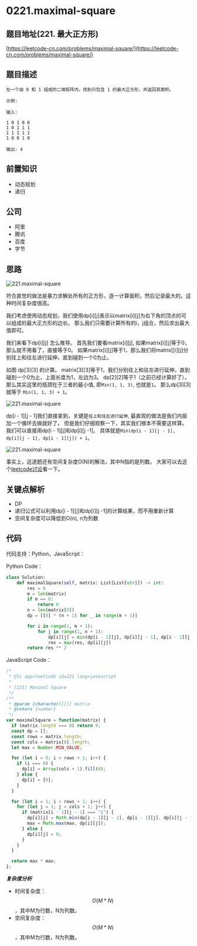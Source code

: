 # 0221.maximal-square

## 题目地址\(221. 最大正方形\)

[https://leetcode-cn.com/problems/maximal-square/](https://leetcode-cn.com/problems/maximal-square/)

## 题目描述

```text
在一个由 0 和 1 组成的二维矩阵内，找到只包含 1 的最大正方形，并返回其面积。

示例:

输入: 

1 0 1 0 0
1 0 1 1 1
1 1 1 1 1
1 0 0 1 0

输出: 4
```

## 前置知识

* 动态规划
* 递归

## 公司

* 阿里
* 腾讯
* 百度
* 字节

## 思路

![221.maximal-square](https://tva1.sinaimg.cn/large/007S8ZIlly1ghludl52xfj30bo09vmxo.jpg)

符合直觉的做法是暴力求解处所有的正方形，逐一计算面积，然后记录最大的。这种时间复杂度很高。

我们考虑使用动态规划，我们使用dp\[i\]\[j\]表示以matrix\[i\]\[j\]为右下角的顶点的可以组成的最大正方形的边长。 那么我们只需要计算所有的i，j组合，然后求出最大值即可。

我们来看下dp\[i\]\[j\] 怎么推导。 首先我们要看matrix\[i\]\[j\], 如果matrix\[i\]\[j\]等于0，那么就不用看了，直接等于0。 如果matrix\[i\]\[j\]等于1，那么我们将matrix\[\[i\]\[j\]分别往上和往左进行延伸，直到碰到一个0为止。

如图 dp\[3\]\[3\] 的计算。 matrix\[3\]\[3\]等于1，我们分别往上和往左进行延伸，直到碰到一个0为止，上面长度为1，左边为3。 dp\[2\]\[2\]等于1（之前已经计算好了），那么其实这里的瓶颈在于三者的最小值, 即`Min(1, 1, 3)`, 也就是`1`。 那么dp\[3\]\[3\] 就等于 `Min(1, 1, 3) + 1`。

![221.maximal-square](https://tva1.sinaimg.cn/large/007S8ZIlly1ghludlnra9j30an08xt96.jpg)

dp\[i - 1\]\[j - 1\]我们直接拿到，关键是`往上和往左进行延伸`, 最直观的做法是我们内层加一个循环去做就好了。 但是我们仔细观察一下，其实我们根本不需要这样算。 我们可以直接用dp\[i - 1\]\[j\]和dp\[i\]\[j -1\]。 具体就是`Min(dp[i - 1][j - 1], dp[i][j - 1], dp[i - 1][j]) + 1`。

![221.maximal-square](https://tva1.sinaimg.cn/large/007S8ZIlly1ghludm7ilmj30a507sglz.jpg)

事实上，这道题还有空间复杂度O\(N\)的解法，其中N指的是列数。 大家可以去这个[leetcode讨论](https://leetcode.com/problems/maximal-square/discuss/61803/C%2B%2B-space-optimized-DP)看一下。

## 关键点解析

* DP
* 递归公式可以利用dp\[i - 1\]\[j\]和dp\[i\]\[j -1\]的计算结果，而不用重新计算
* 空间复杂度可以降低到O\(n\), n为列数

## 代码

代码支持：Python，JavaScript：

Python Code：

```python
class Solution:
    def maximalSquare(self, matrix: List[List[str]]) -> int:
        res = 0
        m = len(matrix)
        if m == 0:
            return 0
        n = len(matrix[0])
        dp = [[0] * (n + 1) for _ in range(m + 1)]

        for i in range(1, m + 1):
            for j in range(1, n + 1):
                dp[i][j] = min(dp[i - 1][j], dp[i][j - 1], dp[i - 1][j - 1]) + 1 if matrix[i - 1][j - 1] == "1" else 0
                res = max(res, dp[i][j])
        return res ** 2
```

JavaScript Code：

```javascript
/*
 * @lc app=leetcode id=221 lang=javascript
 *
 * [221] Maximal Square
 */
/**
 * @param {character[][]} matrix
 * @return {number}
 */
var maximalSquare = function(matrix) {
  if (matrix.length === 0) return 0;
  const dp = [];
  const rows = matrix.length;
  const cols = matrix[0].length;
  let max = Number.MIN_VALUE;

  for (let i = 0; i < rows + 1; i++) {
    if (i === 0) {
      dp[i] = Array(cols + 1).fill(0);
    } else {
      dp[i] = [0];
    }
  }

  for (let i = 1; i < rows + 1; i++) {
    for (let j = 1; j < cols + 1; j++) {
      if (matrix[i - 1][j - 1] === "1") {
        dp[i][j] = Math.min(dp[i - 1][j - 1], dp[i - 1][j], dp[i][j - 1]) + 1;
        max = Math.max(max, dp[i][j]);
      } else {
        dp[i][j] = 0;
      }
    }
  }

  return max * max;
};
```

_**复杂度分析**_

* 时间复杂度：$$O(M * N)$$，其中M为行数，N为列数。
* 空间复杂度：$$O(M * N)$$，其中M为行数，N为列数。

